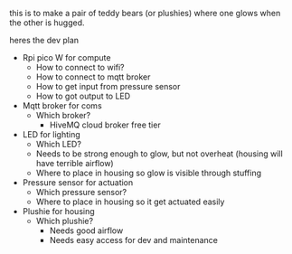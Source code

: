 this is to make a pair of teddy bears (or plushies) where one glows when the other is hugged.

heres the dev plan
- Rpi pico W for compute
    - How to connect to wifi?
    - How to connect to mqtt broker
    - How to get input from pressure sensor
    - How to got output to LED
- Mqtt broker for coms
    - Which broker? 
        - HiveMQ cloud broker free tier
- LED for lighting
    - Which LED?
    - Needs to be strong enough to glow, but not overheat (housing will have terrible airflow)
    - Where to place in housing so glow is visible through stuffing
- Pressure sensor for actuation
    - Which pressure sensor?
    - Where to place in housing so it get actuated easily
- Plushie for housing
    - Which plushie?
        - Needs good airflow
        - Needs easy access for dev and maintenance 
